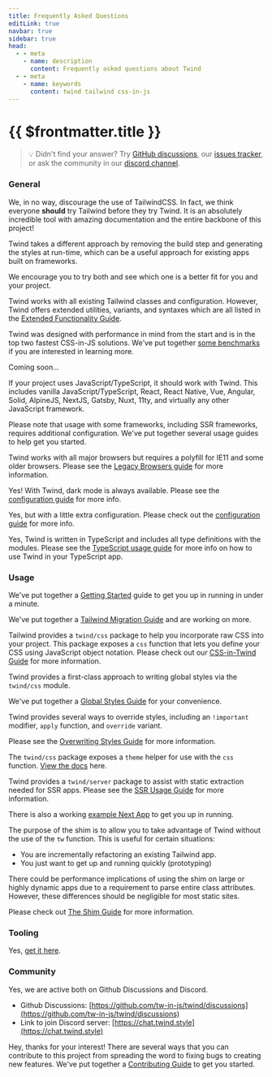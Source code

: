 ```yaml
---
title: Frequently Asked Questions
editLink: true
navbar: true
sidebar: true
head:
  - - meta
    - name: description
      content: Frequently asked questions about Twind
  - - meta
    - name: keywords
      content: twind tailwind css-in-js
---
```


# {{ $frontmatter.title }}

> 💡 Didn't find your answer? Try [GitHub discussions](https://github.com/tw-in-js/twind/discussions), our [issues tracker](https://github.com/tw-in-js/twind/issues), or ask the community in our [discord channel](https://chat.twind.style).

### General

<Collapse title="Why not just TailwindCSS?">

We, in no way, discourage the use of TailwindCSS. In fact, we think everyone **should** try Tailwind before they try Twind. It is an absolutely incredible tool with amazing documentation and the entire backbone of this project!

Twind takes a different approach by removing the build step and generating the styles at run-time, which can be a useful approach for existing apps built on frameworks.

We encourage you to try both and see which one is a better fit for you and your project.

</Collapse>

<Collapse title="How is Twind different from TailwindCSS?">

Twind works with all existing Tailwind classes and configuration. However, Twind offers extended utilities, variants, and syntaxes which are all listed in the [Extended Functionality Guide](/handbook/extended-functionality).

</Collapse>

<Collapse title="How does CSS-in JS perform? Is it slow?">

Twind was designed with performance in mind from the start and is in the top two fastest CSS-in-JS solutions. We've put together [some benchmarks](/handbook/benchmarks) if you are interested in learning more.

</Collapse>

<Collapse title="Is this the same as writing style attributes?">

Coming soon...

</Collapse>

<Collapse title="Does Twind work with XYZ framework or library?">

If your project uses JavaScript/TypeScript, it should work with Twind. This includes vanilla JavaScript/TypeScript, React, React Native, Vue, Angular, Solid, AlpineJS, NextJS, Gatsby, Nuxt, 11ty, and virtually any other JavaScript framework.

Please note that usage with some frameworks, including SSR frameworks, requires additional configuration. We've put together several usage guides to help get you started.

</Collapse>

<Collapse title="How is browser support for Twind?">

Twind works with all major browsers but requires a polyfill for IE11 and some older browsers. Please see the [Legacy Browsers guide](/handbook/getting-started#supporting-legacy-browsers) for more information.

</Collapse>

<Collapse title="Does Twind support dark mode?">

Yes! With Twind, dark mode is always available. Please see the [configuration guide](/handbook/configuration#dark-mode) for more info.

</Collapse>

<Collapse title="Does Twind support Tailwind V2 colors?">

Yes, but with a little extra configuration. Please check out the [configuration guide](/handbook/configuration#colors) for more info.

</Collapse>

<Collapse title="Does Twind support TypeScript?">

Yes, Twind is written in TypeScript and includes all type definitions with the modules. Please see the [TypeScript usage guide](/usage-guides/typescript) for more info on how to use Twind in your TypeScript app.

</Collapse>

### Usage

<Collapse title="How do I get started using Twind?">

We've put together a [Getting Started](/handbook/getting-started) guide to get you up in running in under a minute.

</Collapse>

<Collapse title="How do I migrate my existing project to Twind?">

We've put together a [Tailwind Migration Guide](/migration-guides/tailwind) and are working on more.

</Collapse>

<Collapse title="How do I write raw CSS in Twind?">

Tailwind provides a `twind/css` package to help you incorporate raw CSS into your project. This package exposes a `css` function that lets you define your CSS using JavaScript object notation. Please check out our [CSS-in-Twind Guide](/handbook/css-in-twind) for more information.

</Collapse>

<Collapse title="How do I write global styles in Twind?">

Twind provides a first-class approach to writing global styles via the `twind/css` module.

We've put together a [Global Styles Guide](/handbook/css-in-twind#global-styles) for your convenience.

</Collapse>

<Collapse title="How do I override a style in Twind?">

Twind provides several ways to override styles, including an `!important` modifier, `apply` function, and `override` variant.

Please see the [Overwriting Styles Guide](/handbook/overwriting-styles) for more information.

</Collapse>

<Collapse title="How do I access a theme value in Twind?">

The `twind/css` package exposes a `theme` helper for use with the `css` function. [View the docs](https://twind.dev/docs/modules/twind.html#theme-helper) here.

</Collapse>

<Collapse title="How do I use Twind with server-rendered (SSR) apps?">

Twind provides a `twind/server` package to assist with static extraction needed for SSR apps. Please see the [SSR Usage Guide](/usage-guides/ssr) for more information.

There is also a working [example Next App](https://github.com/tw-in-js/example-next) to get you up in running.

</Collapse>

<Collapse title="When should I use the shim and are there any downsides?">

The purpose of the shim is to allow you to take advantage of Twind without the use of the `tw` function. This is useful for certain situations:

- You are incrementally refactoring an existing Tailwind app.
- You just want to get up and running quickly (prototyping)

There could be performance implications of using the shim on large or highly dynamic apps due to a requirement to parse entire class attributes. However, these differences should be negligible for most static sites.

Please check out [The Shim Guide](/handbook/the-shim) for more information.

</Collapse>

### Tooling

<Collapse title="Is there a Twind VSCode extension for syntax highlighting, style validation/linting, auto-completion, etc..?">

Yes, [get it here](https://github.com/tw-in-js/typescript-plugin).

</Collapse>

### Community

<Collapse title="Does Twind have an online community?">

Yes, we are active both on Github Discussions and Discord.

- Github Discussions: [https://github.com/tw-in-js/twind/discussions](https://github.com/tw-in-js/twind/discussions)
- Link to join Discord server: [https://chat.twind.style](https://chat.twind.style)

</Collapse>

<Collapse title="How can I contribute to this project?">

Hey, thanks for your interest! There are several ways that you can contribute to this project from spreading the word to fixing bugs to creating new features. We've put together a [Contributing Guide](https://github.com/tw-in-js/twind/blob/v0.16/CONTRIBUTING.md) to get you started.

</Collapse>

<!--
Possible future FAQS:
- How do I cache my Twind styles?
- How do I know when to use `tw` vs. `apply` vs. `lazy`?
- How is Twind different from twin.macro?
- How is Twind different from other CSS-in-JS solutions?
-->
